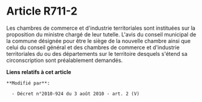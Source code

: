 # Article R711-2

Les chambres de commerce et d'industrie territoriales sont instituées sur la proposition du ministre chargé de leur tutelle.
L'avis du conseil municipal de la commune désignée pour être le siège de la nouvelle chambre ainsi que celui du conseil
général et des chambres de commerce et d'industrie territoriales du ou des départements sur le territoire desquels s'étend sa
circonscription sont préalablement demandés.

**Liens relatifs à cet article**

	**Modifié par**:

	  - Décret n°2010-924 du 3 août 2010 - art. 2 (V)
